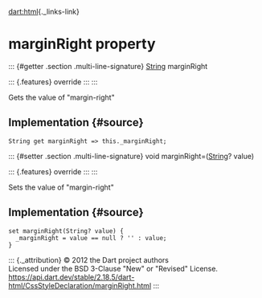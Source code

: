[dart:html](../../dart-html/dart-html-library){._links-link}

marginRight property
====================

::: {#getter .section .multi-line-signature}
[String](../../dart-core/string-class) marginRight

::: {.features}
override
:::
:::

Gets the value of \"margin-right\"

Implementation {#source}
--------------

``` {.language-dart data-language="dart"}
String get marginRight => this._marginRight;
```

::: {#setter .section .multi-line-signature}
void marginRight=([String](../../dart-core/string-class)? value)

::: {.features}
override
:::
:::

Sets the value of \"margin-right\"

Implementation {#source}
--------------

``` {.language-dart data-language="dart"}
set marginRight(String? value) {
  _marginRight = value == null ? '' : value;
}
```

::: {._attribution}
© 2012 the Dart project authors\
Licensed under the BSD 3-Clause \"New\" or \"Revised\" License.\
<https://api.dart.dev/stable/2.18.5/dart-html/CssStyleDeclaration/marginRight.html>
:::
